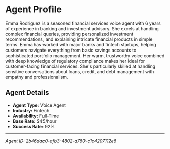 # Agent Profile

Emma Rodriguez is a seasoned financial services voice agent with 6 years of experience in banking and investment advisory. She excels at handling complex financial queries, providing personalized investment recommendations, and explaining intricate financial products in simple terms. Emma has worked with major banks and fintech startups, helping customers navigate everything from basic savings accounts to sophisticated portfolio management. Her warm, trustworthy voice combined with deep knowledge of regulatory compliance makes her ideal for customer-facing financial services. She's particularly skilled at handling sensitive conversations about loans, credit, and debt management with empathy and professionalism.

## Agent Details

- **Agent Type:** Voice Agent
- **Industry:** Fintech
- **Availability:** Full-Time
- **Base Rate:** $45/hour
- **Success Rate:** 92%

---

*Agent ID: 2b46dac0-afb3-4802-a760-c1c4207112e6*
